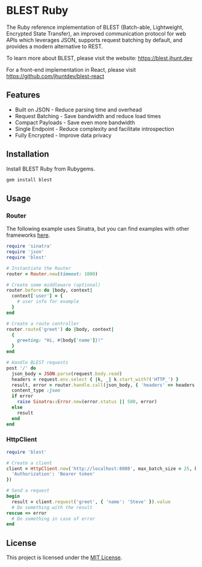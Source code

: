 # BLEST Ruby

The Ruby reference implementation of BLEST (Batch-able, Lightweight, Encrypted State Transfer), an improved communication protocol for web APIs which leverages JSON, supports request batching by default, and provides a modern alternative to REST.

To learn more about BLEST, please visit the website: https://blest.jhunt.dev

For a front-end implementation in React, please visit https://github.com/jhuntdev/blest-react

## Features

- Built on JSON - Reduce parsing time and overhead
- Request Batching - Save bandwidth and reduce load times
- Compact Payloads - Save even more bandwidth
- Single Endpoint - Reduce complexity and facilitate introspection
- Fully Encrypted - Improve data privacy

## Installation

Install BLEST Ruby from Rubygems.

```bash
gem install blest
```

## Usage

### Router

The following example uses Sinatra, but you can find examples with other frameworks [here](examples).

```ruby
require 'sinatra'
require 'json'
require 'blest'

# Instantiate the Router
router = Router.new(timeout: 1000)

# Create some middleware (optional)
router.before do |body, context|
  context['user'] = {
    # user info for example
  }
end

# Create a route controller
router.route('greet') do |body, context|
  {
    greeting: "Hi, #{body['name']}!"
  }
end

# Handle BLEST requests
post '/' do
  json_body = JSON.parse(request.body.read)
  headers = request.env.select { |k, _| k.start_with?('HTTP_') }
  result, error = router.handle.call(json_body, { 'headers' => headers })
  content_type :json
  if error
    raise Sinatra::Error.new(error.status || 500, error)
  else
    result
  end
end
```

### HttpClient

```ruby
require 'blest'

# Create a client
client = HttpClient.new('http://localhost:8080', max_batch_size = 25, buffer_delay = 10, http_headers = {
  'Authorization': 'Bearer token'
})

# Send a request
begin
  result = client.request('greet', { 'name': 'Steve' }).value
  # Do something with the result
rescue => error
  # Do something in case of error
end
```


## License

This project is licensed under the [MIT License](LICENSE).